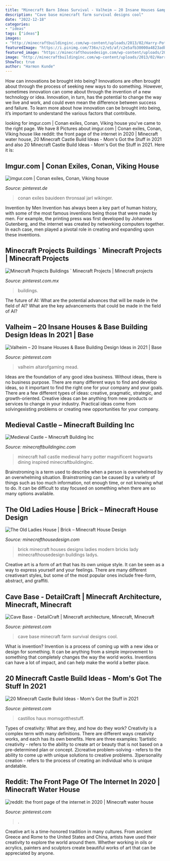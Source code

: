 ```yaml
---
title: "Minecraft Barn Ideas Survival - Valheim – 20 Insane Houses &amp; Base Building Design Ideas In 2021"
description: "Cave base minecraft farm survival designs cool"
date: "2022-12-18"
categories:
- "ideas"
tags: ["ideas"]
images:
- "http://minecraftbuildinginc.com/wp-content/uploads/2013/02/Harry-Potter-inspired-great-hall.jpg"
featuredImage: "https://i.pinimg.com/736x/c2/e5/af/c2e5afb30000a4823adb8d9f49f5894d.jpg"
featured_image: "https://minecrafthousedesign.com/wp-content/uploads/2014/04/The-Old-Ladys-House-minecraft-ideas-brick-3.jpg"
image: "http://minecraftbuildinginc.com/wp-content/uploads/2013/02/Harry-Potter-inspired-great-hall.jpg"
ShowToc: true
author: "Harmon Kunde"
---
```



How can innovations be brought into being?
Innovations are often brought about through the process of seeking new ways to do something. However, sometimes innovation can come about through the invention of a new technology or idea. Innovation, in turn, has the potential to change the way we live and work, and could even mean the difference between success and failure. To learn more about how innovation can be brought into being, it’s important to understand the various factors that contribute.

	

		
looking for imgur.com | Conan exiles, Conan, Viking house you've came to the right page. We have 8 Pictures about imgur.com | Conan exiles, Conan, Viking house like reddit: the front page of the internet in 2020 | Minecraft water house, 20 Minecraft Castle Build Ideas - Mom&#039;s Got the Stuff in 2021 and also 20 Minecraft Castle Build Ideas - Mom&#039;s Got the Stuff in 2021. Here it is:
		
    
## Imgur.com | Conan Exiles, Conan, Viking House

<img loading=lazy src="https://i.pinimg.com/736x/b1/fc/24/b1fc24a36f901f758cd203397413b23b.jpg" onerror="this.onerror=null;this.src='https://tse3.mm.bing.net/th?id=OIP.3o639NXcaYCclxOt8ujBZgHaEK&amp;pid=15.1';" alt="imgur.com | Conan exiles, Conan, Viking house">

_Source: pinterest.de_

>conan exiles bauideen thronsaal jarl wikinger. 

	

Invention by Men
Invention has always been a key part of human history, with some of the most famous inventions being those that were made by men. For example, the printing press was first developed by Johannes Gutenberg, and the internet was created by networking computers together. In each case, men played a pivotal role in creating and expanding upon these inventions.

    
## Minecraft Projects Buildings ` Minecraft Projects | Minecraft Projects

<img loading=lazy src="https://i.pinimg.com/736x/13/3e/d5/133ed5ca5852a8c3e774f63c7bc14340.jpg" onerror="this.onerror=null;this.src='https://tse2.mm.bing.net/th?id=OIP.sREM8949Pkgf2cS_hEeQ1wHaHA&amp;pid=15.1';" alt="Minecraft Projects Buildings ` Minecraft Projects | Minecraft projects">

_Source: pinterest.com.mx_

>buildings. 

	

The future of AI: What are the potential advances that will be made in the field of AI?
What are the key advancements that could be made in the field of AI?

    
## Valheim – 20 Insane Houses &amp; Base Building Design Ideas In 2021 | Base

<img loading=lazy src="https://i.pinimg.com/736x/c2/e5/af/c2e5afb30000a4823adb8d9f49f5894d.jpg" onerror="this.onerror=null;this.src='https://tse3.mm.bing.net/th?id=OIP.lBB4A2Uh-HnE2pwUUfJatgHaEm&amp;pid=15.1';" alt="Valheim – 20 Insane Houses &amp; Base Building Design Ideas in 2021 | Base">

_Source: pinterest.com_

>valheim altarofgaming mead. 

	

Ideas are the foundation of any good idea business. Without ideas, there is no business purpose. There are many different ways to find and develop ideas, so it important to find the right one for your company and your goals. There are a few different types of ideas: creative, pragmatic, strategic, and growth-oriented. Creative ideas can be anything from new products or services to change in your industry. Practical ideas come from solvingexisting problems or creating new opportunities for your company.

    
## Medieval Castle – Minecraft Building Inc

<img loading=lazy src="http://minecraftbuildinginc.com/wp-content/uploads/2013/02/Harry-Potter-inspired-great-hall.jpg" onerror="this.onerror=null;this.src='https://tse3.mm.bing.net/th?id=OIP.xV-mYTrqbUT_G1CbA9KXMgHaEo&amp;pid=15.1';" alt="Medieval Castle – Minecraft Building Inc">

_Source: minecraftbuildinginc.com_

>minecraft hall castle medieval harry potter magnificent hogwarts dining inspired minecraftbuildinginc. 

	

Brainstroming is a term used to describe when a person is overwhelmed by an overwhelming situation. Brainstroming can be caused by a variety of things such as too much information, not enough time, or not knowing what to do. It can be difficult to stay focused on something when there are so many options available.

    
## The Old Ladies House | Brick – Minecraft House Design

<img loading=lazy src="https://minecrafthousedesign.com/wp-content/uploads/2014/04/The-Old-Ladys-House-minecraft-ideas-brick-3.jpg" onerror="this.onerror=null;this.src='https://tse1.mm.bing.net/th?id=OIP.ZNLqT-PjAr1R6m888u-HgAHaET&amp;pid=15.1';" alt="The Old Ladies House | Brick – Minecraft House Design">

_Source: minecrafthousedesign.com_

>brick minecraft houses designs ladies modern bricks lady minecrafthousedesign buildings ladys. 

	

Creative art is a form of art that has its own unique style. It can be seen as a way to express yourself and your feelings. There are many different creativeart styles, but some of the most popular ones include free-form, abstract, and graffiti.

    
## Cave Base - DetailCraft | Minecraft Architecture, Minecraft, Minecraft

<img loading=lazy src="https://i.pinimg.com/736x/63/9e/dd/639edd21c631fc6c321afd86fa9eac9e.jpg" onerror="this.onerror=null;this.src='https://tse2.mm.bing.net/th?id=OIP.slKPE41mPRxSE6E3BNFoZAHaEK&amp;pid=15.1';" alt="Cave Base - DetailCraft | Minecraft architecture, Minecraft, Minecraft">

_Source: pinterest.com_

>cave base minecraft farm survival designs cool. 

	

What is invention?
Invention is a process of coming up with a new idea or design for something. It can be anything from a simple improvement to something that completely changes the way the world works. Inventions can have a lot of impact, and can help make the world a better place.

    
## 20 Minecraft Castle Build Ideas - Mom&#039;s Got The Stuff In 2021

<img loading=lazy src="https://i.pinimg.com/736x/fe/b6/28/feb628f42daa70dded9d61c7548e4bac.jpg" onerror="this.onerror=null;this.src='https://tse1.mm.bing.net/th?id=OIP.JzGQiJlNQzw9x4ahuEmRfwHaHa&amp;pid=15.1';" alt="20 Minecraft Castle Build Ideas - Mom&#039;s Got the Stuff in 2021">

_Source: pinterest.com_

>castillos haus momsgotthestuff. 

	

Types of creativity: What are they, and how do they work?
Creativity is a complex term with many definitions. There are different ways creativity works, and each has its own benefits. Here are three examples:
1)artistic creativity - refers to the ability to create art or beauty that is not based on a pre-determined plan or concept.
2)creative problem-solving - refers to the ability to come up with unique solutions to creative problems.
3)personality creation - refers to the process of creating an individual who is unique andatable.

    
## Reddit: The Front Page Of The Internet In 2020 | Minecraft Water House

<img loading=lazy src="https://i.pinimg.com/736x/8d/2f/12/8d2f1287b80e731afee8ecafe469131f.jpg" onerror="this.onerror=null;this.src='https://tse1.mm.bing.net/th?id=OIP.rLGNTXI_KcEAkaEJblClIwHaEK&amp;pid=15.1';" alt="reddit: the front page of the internet in 2020 | Minecraft water house">

_Source: pinterest.com_

>. 

	

Creative art is a time-honored tradition in many cultures. From ancient Greece and Rome to the United States and China, artists have used their creativity to explore the world around them. Whether working in oils or acrylics, painters and sculptors create beautiful works of art that can be appreciated by anyone.

